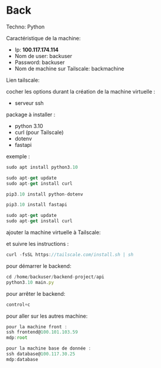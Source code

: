 # Back

Techno: Python

Caractéristique de la machine:

- Ip: **100.117.174.114**
- Nom de user: backuser
- Password: backuser
- Nom de machine sur Tailscale: backmachine

Lien tailscale: 

[](https://login.tailscale.com/admin/machines/100.117.174.114)

cocher les options durant la création de la machine virtuelle :

- serveur ssh

package à installer :

- python 3.10
- curl (pour Tailscale)
- dotenv
- fastapi

exemple :

```jsx
sudo apt install python3.10

sudo apt-get update
sudo apt-get install curl

pip3.10 install python-dotenv

pip3.10 install fastapi

sudo apt-get update
sudo apt-get install curl
```

ajouter la machine virtuelle à Tailscale:

et suivre les instructions :

```jsx
curl -fsSL https://tailscale.com/install.sh | sh
```

pour démarrer le backend:

```jsx
cd /home/backuser/backend-project/api
python3.10 main.py
```

pour arrêter le backend:

```jsx
control+c
```

pour aller sur les autres machine:

```jsx
pour la machine front :
ssh frontend@100.101.103.59
mdp:root

pour la machine base de donnée :
ssh database@100.117.30.25
mdp:database
```

